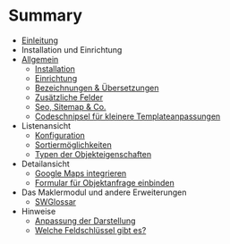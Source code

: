 # Summary

* [Einleitung](README.md)
* Installation und Einrichtung
* [Allgemein](allgemein.md)
   * [Installation](installation.md)
   * [Einrichtung](einrichtung.md)
   * [Bezeichnungen & Übersetzungen](bezeichnungen_&_ubersetzungen.md)
   * [Zusätzliche Felder](zusatzliche_felder.md)
   * [Seo, Sitemap & Co.](seo,_sitemap_&_co.md)
   * [Codeschnipsel für kleinere Templateanpassungen](codeschnipsel_fur_kleinere_templateanpassungen.md)
* Listenansicht
   * [Konfiguration](konfiguration.md)
   * [Sortiermöglichkeiten](sortiermoglichkeiten.md)
   * [Typen der Objekteigenschaften](typen_der_objekteigenschaften.md)
* Detailansicht
   * [Google Maps integrieren](google_maps_integrieren.md)
   * [Formular für Objektanfrage einbinden](formular_fur_objektanfrage_einbinden.md)
* Das Maklermodul und andere Erweiterungen
   * [SWGlossar](swglossar.md)
* Hinweise
   * [Anpassung der Darstellung](anpassung_der_darstellung.md)
   * [Welche Feldschlüssel gibt es?](welche_feldschlussel_gibt_es.md)

